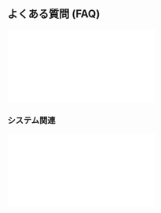 ## よくある質問 (FAQ)

![faq_11_infoOneComme](/sharedTemplate/faq/faq_11_infoOneComme.md)

### システム関連

![faq_21_LimitEdit](faq_21_LimitEdit.md)
